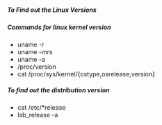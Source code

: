 ##### To Find out the Linux Versions
##### Commands for linux kernel version
* uname -r
* uname -mrs
* uname -a
* /proc/version
* cat /proc/sys/kernel/{ostype,osrelease,version}


##### To find out the distribution version
* cat /etc/*release
* lsb_release -a
